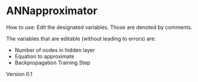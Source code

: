 # ANNapproximator

How to use:
Edit the designated variables. Those are denoted by comments.

The variables that are editable (without leading to errors) are:
- Number of nodes in hidden layer
- Equation to approximate
- Backpropagation Training Step

Version 0.1

